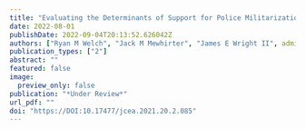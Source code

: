 ```yaml
---
title: "Evaluating the Determinants of Support for Police Militarization among Officers"
date: 2022-08-01
publishDate: 2022-09-04T20:13:52.626042Z
authors: ["Ryan M Welch", "Jack M Mewhirter", "James E Wright II", admin]
publication_types: ["2"]
abstract: ""
featured: false
image:
  preview_only: false
publication: "*Under Review*"
url_pdf: ""
doi: "https://DOI:10.17477/jcea.2021.20.2.085"
---
```

